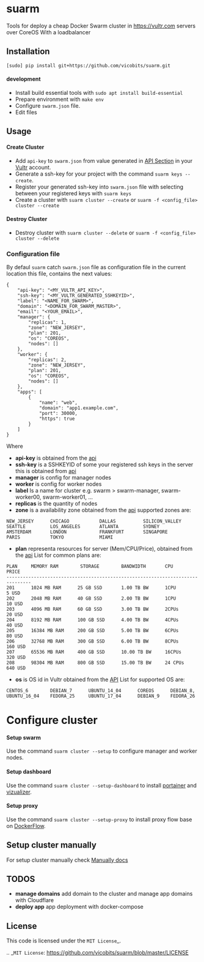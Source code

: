 # suarm

Tools for deploy a cheap Docker Swarm cluster in https://vultr.com servers over CoreOS
With a loadbalancer

## Installation

`[sudo] pip install git+https://github.com/vicobits/suarm.git`

#### development
  - Install build essential tools with `sudo apt install build-essential`
  - Prepare environment with `make env`
  - Configure  `swarm.json` file.
  - Edit files

## Usage

#### Create Cluster
  - Add `api-key` to `swarm.json` from value generated in [API Section](https://my.vultr.com/settings/#settingsapi) in
    your [Vultr](https://vultr.com) account.
  - Generate a ssh-key for your project with the command `suarm keys --create`.
  - Register your generated ssh-key into `swarm.json` file with selecting between your registered keys with `suarm keys`
  - Create a cluster with `suarm cluster --create` or `suarm -f <config_file> cluster --create`

#### Destroy Cluster
  - Destroy cluster with `suarm cluster --delete` or `suarm -f <config_file> cluster --delete`

### Configuration file

By defaul `suarm` catch `swarm.json` file as configuration file in the current location
this file, contains the next values:

```
{
    "api-key": "<MY_VULTR_API_KEY>",
    "ssh-key": "<MY_VULTR_GENERATED_SSHKEYID>",
    "label": "<NAME_FOR_SWARM>",
    "domain": "<DOMAIN_FOR_SWARM_MASTER>",
    "email": "<YOUR_EMAIL>",
    "manager": {
        "replicas": 1,
        "zone": "NEW_JERSEY",
        "plan": 201,
        "os": "COREOS",
        "nodes": []
    },
    "worker": {
        "replicas": 2,
        "zone": "NEW_JERSEY",
        "plan": 201,
        "os": "COREOS",
        "nodes": []
    },
    "apps": [
        {
            "name": "web",
            "domain": "app1.example.com",
            "port": 30000,
            "https": true
        }
    ]
}
```
Where
  * **api-key** is obtained from the [api](https://my.vultr.com/settings/#settingsapi)
  * **ssh-key** is a SSHKEYID of some your registered ssh keys in the server this is obtained from [api](https://api.vultr.com/v1/sshkey/list)
  * **manager** is config for manager nodes
  * **worker** is config for worker nodes
  * **label** Is a name for cluster e.g. swarm > swarm-manager, swarm-worker00, swarm-worker01, ...
  * **replicas** is the quantity of nodes
  * **zone** is a availability zone obtained from the [api](https://api.vultr.com/v1/regions/list)
  supported zones are:
  ```
  NEW_JERSEY      CHICAGO           DALLAS          SILICON_VALLEY
  SEATTLE         LOS_ANGELES       ATLANTA         SYDNEY
  AMSTERDAM       LONDON            FRANKFURT       SINGAPORE
  PARIS           TOKYO             MIAMI
  ```
  * **plan** representa resources for server (Mem/CPU/Price), obtained from the [api](https://api.vultr.com/v1/plans/list)
  List for common plans are:
  ```
  PLAN     MEMORY RAM        STORAGE        BANDWIDTH       CPU         PRICE
  -------------------------------------------------------------------------------
  201      1024 MB RAM      25 GB SSD       1.00 TB BW      1CPU        5 USD
  202      2048 MB RAM      40 GB SSD       2.00 TB BW      1CPU        10 USD
  203      4096 MB RAM      60 GB SSD       3.00 TB BW      2CPUs       20 USD
  204      8192 MB RAM      100 GB SSD      4.00 TB BW      4CPUs       40 USD
  205      16384 MB RAM     200 GB SSD      5.00 TB BW      6CPUs       80 USD
  206      32768 MB RAM     300 GB SSD      6.00 TB BW      8CPUs       160 USD
  207      65536 MB RAM     400 GB SSD      10.00 TB BW     16CPUs      320 USD
  208      98304 MB RAM     800 GB SSD      15.00 TB BW     24 CPUs     640 USD
  ```
  * **os** is OS id in Vultr obtained from the [API](https://api.vultr.com/v1/os/list)
  List for supported OS are:
  ```
  CENTOS_6        DEBIAN_7      UBUNTU_14_04      COREOS      DEBIAN_8,
  UBUNTU_16_04    FEDORA_25     UBUNTU_17_04      DEBIAN_9    FEDORA_26
  ```
# Configure cluster

#### Setup swarm
Use the command `suarm cluster --setup` to configure manager and worker nodes.

#### Setup dashboard
Use the command `suarm cluster --setup-dashboard` to install [portainer](https://portainer.io/) and [vizualizer](https://github.com/dockersamples/docker-swarm-visualizer).

#### Setup proxy
Use the command `suarm cluster --setup-proxy` to install proxy flow base on [DockerFlow](http://dockerflow.com).

## Setup cluster manually
For setup cluster manually check [Manually docs](COMMANDS.md)


## TODOS
  * **manage domains** add domain to the cluster and manage app domains with Cloudflare
  * **deploy app** app deployment with docker-compose

License
-------
This code is licensed under the `MIT License`_.

.. _`MIT License`: https://github.com/vicobits/suarm/blob/master/LICENSE
